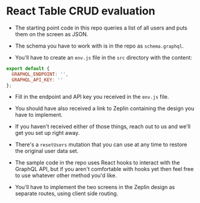 # React Table CRUD evaluation

- The starting point code in this repo queries a list of all users and puts them on the screen as JSON.

- The schema you have to work with is in the repo as `schema.graphql`.

- You'll have to create an `env.js` file in the `src` directory with the content:

```js
export default {
  GRAPHQL_ENDPOINT: '',
  GRAPHQL_API_KEY: ''
};
```

- Fill in the endpoint and API key you received in the `env.js` file.

- You should have also received a link to Zeplin containing the design you have to implement.

- If you haven't received either of those things, reach out to us and we'll get you set up right away.

- There's a `resetUsers` mutation that you can use at any time to restore the original user data set.

- The sample code in the repo uses React hooks to interact with the GraphQL API, but if you aren't comfortable with hooks yet then feel free to use whatever other method you'd like.

- You'll have to implement the two screens in the Zeplin design as separate routes, using client side routing.
